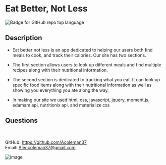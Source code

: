 # Eat Better, Not Less
![Badge for GitHub repo top language](https://img.shields.io/github/languages/top/Acoleman37/employee-db?style=flat&logo=appveyor)
## Description
  
* Eat better not less is an app dedicated to helping our users both find meals to cook, and track their calories. Our site has two sections.

* The first section allows users to look up different meals and find multiple recipes along with their nutritional information.

* The second section is dedicated to tracking what you eat. It can look up specific food items along with their nutritional information as well as showing you everything you ate along the way.

* In making our site we used html, css, javascript, jquery, moment.js, edamam api, nutritionix api, and materialize css

## Questions

 </br>
  
GitHub: https://github.com/Acoleman37 </br>
Email: Aleccoleman37@gmail.com

![image](https://user-images.githubusercontent.com/89278623/144771865-9ab7885a-1936-4959-9fc1-b97b9d46eecd.png)
